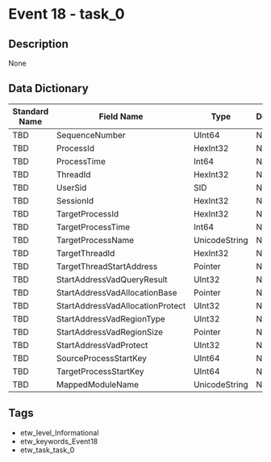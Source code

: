 # Event 18 - task_0

## Description
None

## Data Dictionary
|Standard Name|Field Name|Type|Description|Sample Value|
|---|---|---|---|---|
|TBD|SequenceNumber|UInt64|None|`None`|
|TBD|ProcessId|HexInt32|None|`None`|
|TBD|ProcessTime|Int64|None|`None`|
|TBD|ThreadId|HexInt32|None|`None`|
|TBD|UserSid|SID|None|`None`|
|TBD|SessionId|HexInt32|None|`None`|
|TBD|TargetProcessId|HexInt32|None|`None`|
|TBD|TargetProcessTime|Int64|None|`None`|
|TBD|TargetProcessName|UnicodeString|None|`None`|
|TBD|TargetThreadId|HexInt32|None|`None`|
|TBD|TargetThreadStartAddress|Pointer|None|`None`|
|TBD|StartAddressVadQueryResult|UInt32|None|`None`|
|TBD|StartAddressVadAllocationBase|Pointer|None|`None`|
|TBD|StartAddressVadAllocationProtect|UInt32|None|`None`|
|TBD|StartAddressVadRegionType|UInt32|None|`None`|
|TBD|StartAddressVadRegionSize|Pointer|None|`None`|
|TBD|StartAddressVadProtect|UInt32|None|`None`|
|TBD|SourceProcessStartKey|UInt64|None|`None`|
|TBD|TargetProcessStartKey|UInt64|None|`None`|
|TBD|MappedModuleName|UnicodeString|None|`None`|

## Tags
* etw_level_Informational
* etw_keywords_Event18
* etw_task_task_0